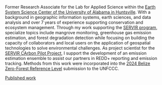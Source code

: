 Former Research Associate for the Lab for Applied Science within the [Earth System Science Center of the University of Alabama in Huntsville](https://www.uah.edu/essc). With a background in geographic information systems, earth sciences, and data analysis and over 7 years of experience supporting conservation and ecosystem management. Through my work supporting the [SERVIR program](https://science.nasa.gov/category/missions/servir/), specialize topics include mangrove monitoring, greenhouse gas emission estimation, and forest degradation detection while focusing on building the capacity of collaborators and local users on the application of geospatial technologies to solve environmental challenges. As project scientist for the [SERVIR CArbon Pilot Project](https://s-cap.servirglobal.net/), I support the development of an emission estimation ensemble to assist our partners in REDD+ reporting and emission tracking. Methods from this work were incorporated into the [2024 Belize Zero-Forest Reference Level](https://redd.unfccc.int/media/belize-zero-forest-reference-level-report-2024.pdf) submission to the UNFCCC.  

[Published work](https://scholar.google.com/citations?hl=en&user=Nwfqk5EAAAAJ)

